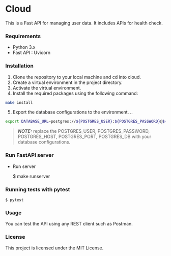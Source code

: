 # Cloud

This is a Fast API for managing user data. It includes APIs for health check.


### Requirements
- Python 3.x
- Fast API : Uvicorn

### Installation
1. Clone the repository to your local machine and cd into cloud.
2. Create a virtual environment in the project directory.
3. Activate the virtual environment.
4. Install the required packages using the following command:
```bash
make install
```
5. Export the database configurations to the environment. ..
```bash
export DATABASE_URL=postgres://${POSTGRES_USER}:${POSTGRES_PASSWORD}@${POSTGRES_HOST}:${POSTGRES_PORT}/${POSTGRES_DB}
```
> **_NOTE:_**  replace the POSTGRES_USER, POSTGRES_PASSWORD, POSTGRES_HOST, POSTGRES_PORT, POSTGRES_DB with your database configurations.


### Run FastAPI server
- Run server

     $ make runserver

### Running tests with pytest

    $ pytest


### Usage

You can test the API using any REST client such as Postman.


### License
This project is licensed under the MIT License.
